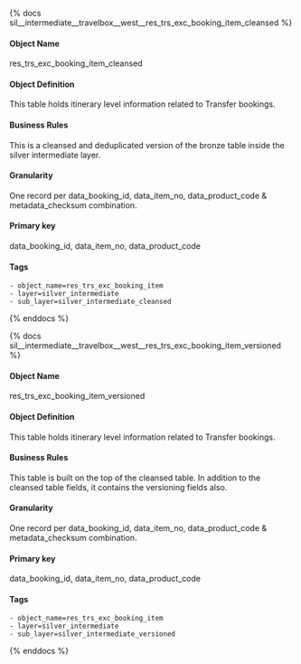 {% docs sil__intermediate__travelbox__west__res_trs_exc_booking_item_cleansed %}

#### Object Name
res_trs_exc_booking_item_cleansed

#### Object Definition
This table holds itinerary level information related to Transfer bookings.

#### Business Rules
This is a cleansed and deduplicated version of the bronze table inside the silver intermediate layer.

#### Granularity
One record per data_booking_id, data_item_no, data_product_code & metadata_checksum combination.

#### Primary key
data_booking_id, data_item_no, data_product_code

#### Tags
    - object_name=res_trs_exc_booking_item
    - layer=silver_intermediate
    - sub_layer=silver_intermediate_cleansed

{% enddocs %}

{% docs sil__intermediate__travelbox__west__res_trs_exc_booking_item_versioned %}

#### Object Name
res_trs_exc_booking_item_versioned

#### Object Definition
This table holds itinerary level information related to Transfer bookings.

#### Business Rules
This table is built on the top of the cleansed table. In addition to the cleansed table fields, it contains the versioning fields also.

#### Granularity
One record per data_booking_id, data_item_no, data_product_code & metadata_checksum combination.

#### Primary key
data_booking_id, data_item_no, data_product_code

#### Tags
    - object_name=res_trs_exc_booking_item
    - layer=silver_intermediate
    - sub_layer=silver_intermediate_versioned

{% enddocs %}
